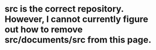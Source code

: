 # src is the correct repository. However, I cannot currently figure out how to remove src/documents/src from this page.
